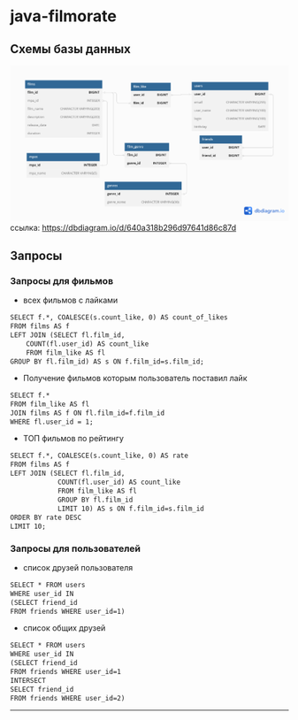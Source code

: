 # java-filmorate

## Схемы базы данных
![java-filmorate.png](java-filmorate.png)
ссылка: https://dbdiagram.io/d/640a318b296d97641d86c87d
## Запросы
### Запросы для фильмов
- всех фильмов c лайками 
```roomsql
SELECT f.*, COALESCE(s.count_like, 0) AS count_of_likes
FROM films AS f
LEFT JOIN (SELECT fl.film_id, 
	COUNT(fl.user_id) AS count_like 
    FROM film_like AS fl
GROUP BY fl.film_id) AS s ON f.film_id=s.film_id;
```
- Получение фильмов которым пользователь поставил лайк
```roomsql
SELECT f.*
FROM film_like AS fl
JOIN films AS f ON fl.film_id=f.film_id
WHERE fl.user_id = 1;
```
- ТОП фильмов по рейтингу
```roomsql
SELECT f.*, COALESCE(s.count_like, 0) AS rate
FROM films AS f
LEFT JOIN (SELECT fl.film_id, 
			COUNT(fl.user_id) AS count_like 
    		FROM film_like AS fl
			GROUP BY fl.film_id 
		   	LIMIT 10) AS s ON f.film_id=s.film_id
ORDER BY rate DESC
LIMIT 10;
```
### Запросы для пользователей
- список друзей пользователя
```roomsql
SELECT * FROM users
WHERE user_id IN
(SELECT friend_id
FROM friends WHERE user_id=1)
```
- список общих друзей
```roomsql
SELECT * FROM users
WHERE user_id IN 
(SELECT friend_id
FROM friends WHERE user_id=1 
INTERSECT
SELECT friend_id
FROM friends WHERE user_id=2)
```
---